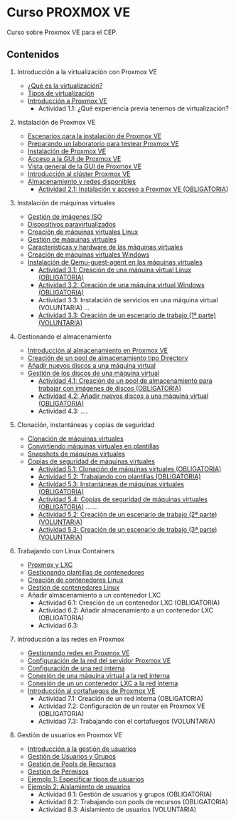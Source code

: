 # Curso PROXMOX VE
Curso sobre Proxmox VE para el CEP.

## Contenidos

1. Introducción a la virtualización con Proxmox VE
    * [¿Qué es la virtualización?](modulo1/virtualizacion.md)
    * [Tipos de virtualización](modulo1/tipos.md)
    * [Introducción a Proxmox VE](modulo1/proxmox.md)
        * Actividad 1.1: ¿Qué experiencia previa tenemos de virtualización?
    
2. Instalación de Proxmox VE
    * [Escenarios para la instalación de Proxmox VE](modulo2/escenarios.md)
    * [Preparando un laboratorio para testear Proxmox VE](modulo2/laboratorio.md)
    * [Instalación de Proxmox VE](modulo2/instalacion.md)
    * [Acceso a la GUI de Proxmox VE](modulo2/acceso.md)
    * [Vista general de la GUI de Proxmox VE](modulo2/vista_general.md)
    * [Introducción al clúster Proxmox VE](modulo2/introduccion_cluster.md)
    * [Almacenamiento y redes disponibles](modulo2/almacenamiento_redes.md)
        * [Actividad 2.1: Instalación y acceso a Proxmox VE (OBLIGATORIA)](modulo2/actividad1.md)

3. Instalación de máquinas virtuales
    * [Gestión de imágenes ISO](modulo3/iso.md)
    * [Dispositivos paravirtualizados](modulo3/paravirtualizados.md)
    * [Creación de máquinas virtuales Linux](modulo3/creacion_linux.md)
    * [Gestión de máquinas virtuales](modulo3/gestion.md)
    * [Características y hardware de las máquinas virtuales](modulo3/caracteristicas.md)
    * [Creación de máquinas virtuales Windows](modulo3/creacion_windows.md)
    * [Instalación de Qemu-guest-agent en las máquinas virtuales](modulo3/agent.md)
        * [Actividad 3.1: Creación de una máquina virtual Linux (OBLIGATORIA)](modulo3/actividad1.md)
        * [Actividad 3.2: Creación de una máquina virtual Windows (OBLIGATORIA)](modulo3/actividad2.md)
        * Actividad 3.3: Instalación de servicios en una máquina virtual (VOLUNTARIA)
        ...
        * [Actividad 3.3: Creación de un escenario  de trabajo (1ª parte) (VOLUNTARIA)](modulo3/actividad3.md)

4. Gestionando el almacenamiento
    * [Introducción al almacenamiento en Proxmox VE](modulo4/almacenamiento.md)
    * [Creación de un pool de almacenamiento tipo Directory](modulo4/directory.md)
    * [Añadir nuevos discos a una máquina virtual](modulo4/nuevo_almacenamiento.md)
    * [Gestión de los discos de una máquina virtual](modulo4/gestion_almacenamiento.md)
        * [Actividad 4.1: Creación de un pool de almacenamiento para trabajar con imágenes de discos (OBLIGATORIA)](modulo4/actividad1.md)
        * [Actividad 4.2: Añadir nuevos discos a una máquina virtual (OBLIGATORIA)](modulo4/actividad2.md)
        * Actividad 4.3: ....

5. Clonación, instantáneas y copias de seguridad
    * [Clonación de máquinas virtuales](modulo5/clonacion.md)
    * [Convirtiendo máquinas virtuales en plantillas](modulo5/plantillas.md)
    * [Snapshots de máquinas virtuales](modulo5/snapshot.md)
    * [Copias de seguridad de máquinas virtuales](modulo5/backup.md)
        * [Actividad 5.1: Clonación de máquinas virtuales (OBLIGATORIA)]()
        * [Actividad 5.2: Trabajando con plantillas (OBLIGATORIA)]()
        * [Actividad 5.3: Instantáneas de máquinas virtuales (OBLIGATORIA)]()
        * [Actividad 5.4: Copias de seguridad de máquinas virtuales (OBLIGATORIA)]()
         .......
        * [Actividad 5.2: Creación de un escenario  de trabajo (2ª parte) (VOLUNTARIA)](modulo5/actividad2.md)
        * [Actividad 5.3: Creación de un escenario  de trabajo (3ª parte) (VOLUNTARIA)](modulo5/actividad3.md)

6. Trabajando con Linux Containers
    * [Proxmox y LXC](modulo6/introduccion.md)
    * [Gestionando plantillas de contenedores](modulo6/plantillas.md)
    * [Creación de contenedores Linux](modulo6/contenedor.md)
    * [Gestión de contenedores Linux](modulo6/gestion.md)
    * Añadir almacenamiento a un contenedor LXC
        * Actividad 6.1: Creación de un contenedor LXC (OBLIGATORIA)
        * Actividad 6.2: Añadir almacenamiento a un contenedor LXC (OBLIGATORIA) 
        * Actividad 6.3:

7. Introducción a las redes en Proxmox
    * [Gestionando redes en Proxmox VE](modulo7/introduccion.md)
    * [Configuración de la red del servidor Proxmox VE](modulo7/red_servidor.md)
    * [Configuración de una red interna](modulo7/red_interna.md)
    * [Conexión de una máquina virtual a la red interna](modulo7/conexion_red_intena.md)
    * [Conexión de un un contenedor LXC a la red interna](modulo7/conexion_red_intena2.md)
    * [Introducción al cortafuegos de Proxmox VE](modulo7/cortafuegos.md)
        * Actividad 7.1: Creación de un red interna (OBLIGATORIA)
        * Actividad 7.2: Configuración de un router en Proxmox VE (OBLIGATORIA)
        * Actividad 7.3: Trabajando con el cortafuegos (VOLUNTARIA)

8. Gestión de usuarios en Proxmox VE
    * [Introducción a la gestión de usuarios](modulo8/introduccion.md)
    * [Gestión de Usuarios y Grupos](modulo8/usuarios.md)
    * [Gestión de Pools de Recursos](modulo8/pools.md)
    * [Gestión de Permisos](modulo8/permisos.md)
    * [Ejemplo 1: Especificar tipos de usuarios](modulo8/ejemplo1.md)
    * [Ejemplo 2: Aislamiento de usuarios](modulo8/ejemplo2.md)
        * Actividad 8.1: Gestión de usuarios y grupos (OBLIGATORIA)
        * Actividad 8.2: Trabajando con pools de recursos (OBLIGATORIA)
        * Actividad 8.3: Aislamiento de usuarios (VOLUNTARIA)
